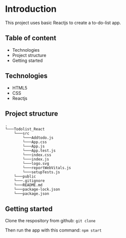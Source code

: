 # Introduction
This project uses basic Reactjs to create a to-do-list app.

## Table of content
- Technologies
- Project structure
- Getting started

## Technologies 
- HTML5
- CSS
- Reactjs

## Project structure
```
.
└───Todolist_React
    └───src
        └───Addtodo.js
        └───App.css
        └───App.js
        └───App.test.js
        └───index.css
        └───index.js
        └───logo.svg
        └───reportWebVitals.js
        └───setupTests.js
    └───public
    └───.gitignore
    └───README.md
    └───package-lock.json
    └───package.json
```
## Getting started
Clone the respository from github: ```git clone```

Then run the app with this command: ```npm start``` 
